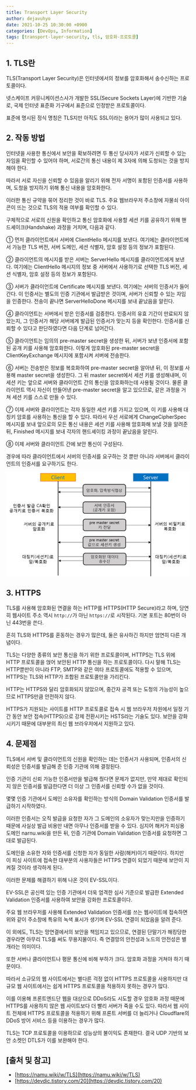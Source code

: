 ```yaml
---
title: Transport Layer Security
author: dejavuhyo
date: 2021-10-25 10:30:00 +0900
categories: [DevOps, Information]
tags: [transport-layer-security, tls, 암호화-프로토콜]
---
```


## 1. TLS란
TLS(Transport Layer Security)은 인터넷에서의 정보를 암호화해서 송수신하는 프로토콜이다.

넷스케이프 커뮤니케이션스사가 개발한 SSL(Secure Sockets Layer)에 기반한 기술로, 국제 인터넷 표준화 기구에서 표준으로 인정받은 프로토콜이다.

표준에 명시된 정식 명칭은 TLS지만 아직도 SSL이라는 용어가 많이 사용되고 있다.

## 2. 작동 방법
인터넷을 사용한 통신에서 보안을 확보하려면 두 통신 당사자가 서로가 신뢰할 수 있는 자임을 확인할 수 있어야 하며, 서로간의 통신 내용이 제 3자에 의해 도청되는 것을 방지해야 한다.

따라서 서로 자신을 신뢰할 수 있음을 알리기 위해 전자 서명이 포함된 인증서를 사용하며, 도청을 방지하기 위해 통신 내용을 암호화한다.

이러한 통신 규약을 묶어 정리한 것이 바로 TLS. 주요 웹브라우저 주소창에 자물쇠 아이콘이 뜨는 것으로 TLS의 적용 여부를 확인할 수 있다.

구체적으로 서로의 신원을 확인하고 통신 암호화에 사용할 세션 키를 공유하기 위해 핸드셰이크(Handshake) 과정을 거치며, 다음과 같다.

① 먼저 클라이언트에서 서버에 ClientHello 메시지를 보낸다. 여기에는 클라이언트에서 가능한 TLS 버전, 서버 도메인, 세션 식별자, 암호 설정 등의 정보가 포함된다.

② 클라이언트의 메시지를 받은 서버는 ServerHello 메시지를 클라이언트에게 보낸다. 여기에는 ClientHello 메시지의 정보 중 서버에서 사용하기로 선택한 TLS 버전, 세션 식별자, 암호 설정 등의 정보가 포함된다.

③ 서버가 클라이언트에 Certificate 메시지를 보낸다. 여기에는 서버의 인증서가 들어간다. 이 인증서는 별도의 인증 기관에서 발급받은 것이며, 서버가 신뢰할 수 있는 자임을 인증한다. 전송이 끝나면 ServerHelloDone 메시지를 보내 끝났음을 알린다.

④ 클라이언트는 서버에서 받은 인증서를 검증한다. 인증서의 유효 기간이 만료되지 않았는지, 그 인증서가 해당 서버에게 발급된 인증서가 맞는지 등을 확인한다. 인증서를 신뢰할 수 있다고 판단하였다면 다음 단계로 넘어간다.

⑤ 클라이언트는 임의의 pre-master secret을 생성한 뒤, 서버가 보낸 인증서에 포함된 공개 키를 사용해 암호화한다. 이렇게 암호화된 pre-master secret을 ClientKeyExchange 메시지에 포함시켜 서버에 전송한다.

⑥ 서버는 전송받은 정보를 복호화하여 pre-master secret을 알아낸 뒤, 이 정보를 사용해 master secret을 생성한다. 그 뒤 master secret에서 세션 키를 생성해내며, 이 세션 키는 앞으로 서버와 클라이언트 간의 통신을 암호화하는데 사용될 것이다. 물론 클라이언트 역시 자신이 만들어낸 pre-master secret을 알고 있으므로, 같은 과정을 거쳐 세션 키를 스스로 만들 수 있다.

⑦ 이제 서버와 클라이언트는 각자 동일한 세션 키를 가지고 있으며, 이 키를 사용해 대칭키 암호를 사용하는 통신을 할 수 있다. 따라서 우선 서로에게 ChangeCipherSpec 메시지를 보내 앞으로의 모든 통신 내용은 세션 키를 사용해 암호화해 보낼 것을 알려준 뒤, Finished 메시지를 보내 각자의 핸드셰이킹 과정이 끝났음을 알린다.

⑧ 이제 서버와 클라이언트 간에 보안 통신이 구성된다.

경우에 따라 클라이언트에서 서버의 인증서를 요구하는 것 뿐만 아니라 서버에서 클라이언트의 인증서를 요구하기도 한다.

![process](/assets/img/2021-10-25-transport-layer-security/process.png)

## 3. HTTPS
TLS를 사용해 암호화된 연결을 하는 HTTP를 HTTPS(HTTP Secure)라고 하며, 당연히 웹사이트 주소 역시 `http://`가 아닌 `https://`로 시작된다. 기본 포트는 80번이 아닌 443번을 쓴다.

흔히 TLS와 HTTPS를 혼동하는 경우가 많은데, 둘은 유사하긴 하지만 엄연히 다른 개념이다.

TLS는 다양한 종류의 보안 통신을 하기 위한 프로토콜이며, HTTPS는 TLS 위에 HTTP 프로토콜을 얹어 보안된 HTTP 통신을 하는 프로토콜이다. 다시 말해 TLS는 HTTP뿐만이 아니라 FTP, SMTP와 같은 여타 프로토콜에도 적용할 수 있으며, HTTPS는 TLS와 HTTP가 조합된 프로토콜만을 가리킨다.

HTTP는 HTTPS와 달리 암호화되지 않았으며, 중간자 공격 또는 도청의 가능성이 높으므로 HTTPS만큼 안전하지 않다.

HTTPS가 지원되는 사이트를 HTTP 프로토콜로 접속 시 웹 브라우저 차원에서 일정 기간 동안 보안 접속(HTTPS)으로 강제 전환시키는 HSTS라는 기술도 있다. 보안을 강화시키기 때문에 대부분의 최신 웹 브라우저에서 지원하고 있다.

## 4. 문제점
TLS에서 서버 및 클라이언트의 신원을 확인하는 데는 인증서가 사용되며, 인증서의 신뢰성은 인증서를 발급해 준 인증 기관에 의해 결정된다.

인증 기관이 신뢰 가능한 인증서만을 발급해 줬다면 문제가 없지만, 만약 제대로 확인되지 않은 인증서를 발급한다면 더 이상 그 인증서를 신뢰할 수가 없을 것이다.

몇몇 인증 기관에서 도메인 소유자를 확인하는 방식의 Domain Validation 인증서를 발급하기 시작하였다.

이러한 인증서는 오직 발급을 요청한 자가 그 도메인의 소유자가 맞는지만을 인증하기 때문에 사실상 발급 비용만 내면 아무나 인증서를 받을 수 있다. 심지어 해커가 피싱용 도메인 narnu.wiki을 만든 뒤, 인증 기관에 Domain Validation 인증서를 요청하면 그대로 발급된다.

도메인을 소유한 자와 인증서를 신청한 자가 동일한 사람(해커)이기 때문이다. 하지만 이 피싱 사이트에 접속한 대부분의 사용자들은 HTTPS 연결이 되었기 때문에 보안이 지켜질 것이라 생각하게 된다.

이러한 문제를 해결하기 위해 나온 것이 EV-SSL이다.

EV-SSL은 공신력 있는 인증 기관에서 더욱 엄격한 심사 기준으로 발급한 Extended Validation 인증서를 사용하여 보안을 강화한 프로토콜이다.

주요 웹 브라우저를 사용해 Extended Validation 인증서를 쓰는 웹사이트에 접속하면 위와 같이 주소창에 특유의 녹색 표시가 생기며 EV-SSL 연결이 되었음을 알려 준다.

이 외에도, TLS는 망연결에서의 보안을 책임지고 있으므로, 연결된 단말기가 해킹당한 경우라면 아무리 TLS를 써도 무용지물이다. 즉 연결망의 안전성과 노드의 안전성은 별개라는 의미이다.

또한 서버나 클라이언트나 평문 통신에 비해 부하가 크다. 암호화 과정을 거쳐야 하기 때문이다.

따라서 소규모의 웹 사이트에서는 별다른 걱정 없이 HTTPS 프로토콜을 사용하지만 대규모 웹 사이트에서는 쉽게 HTTPS 프로토콜을 적용하지 못하는 경우가 많다.

이를 이용해 프론트엔드단 웹을 대상으로 DDoS라도 시도할 경우 암호화 과정 때문에 HTTPS를 사용하지 않은 웹 사이트보다 더 빨리 서버가 죽을 수도 있다. 따라서 웹 사이트 전체에 HTTPS 프로토콜을 적용하기 위해 프론트 서버를 더 늘리거나 Cloudflare의 DDoS 방어 서비스 등을 이용하는 경우가 많다.

TLS는 TCP 프로토콜을 이용하므로 성능상의 불이익도 존재한다. 결국 UDP 기반의 보안 소켓인 DTLS가 이를 보완해야 한다.

## [출처 및 참고]
* [https://namu.wiki/w/TLS](https://namu.wiki/w/TLS)
* [https://devdic.tistory.com/20](https://devdic.tistory.com/20)
